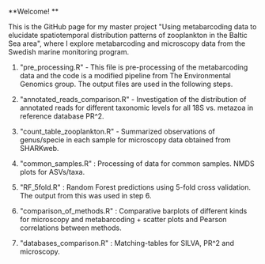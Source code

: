 **Welcome! **

This is the GitHub page for my master project "Using metabarcoding data to elucidate spatiotemporal distribution
patterns of zooplankton in the Baltic Sea area", where I explore metabarcoding and microscopy data from the Swedish marine monitoring program. 

1. "pre_processing.R" - This file is pre-processing of the metabarcoding data and the code is a modified pipeline from
   The Environmental Genomics group. The output files are used in the following steps. 

2. "annotated_reads_comparison.R" - Investigation of the distribution of annotated reads for different taxonomic levels for all 18S vs. metazoa in reference database PR^2.

3. "count_table_zooplankton.R" - Summarized observations of genus/specie in each sample for microscopy data obtained from SHARKweb. 

4. "common_samples.R" : Processing of data for common samples. NMDS plots for ASVs/taxa.

5. "RF_5fold.R" : Random Forest predictions using 5-fold cross validation. The output from this was used in step 6. 

6. "comparison_of_methods.R" : Comparative barplots of different kinds for microscopy and metabarcoding + scatter plots and Pearson correlations between methods. 

7. "databases_comparison.R" : Matching-tables for SILVA, PR^2 and microscopy.
